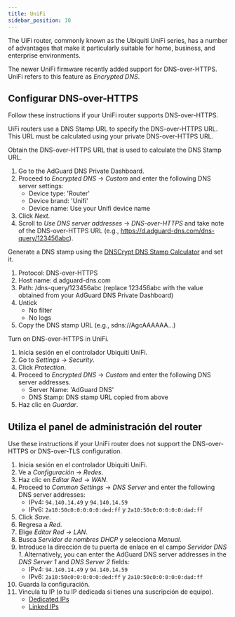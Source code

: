 ```yaml
---
title: UniFi
sidebar_position: 10
---
```


The UiFi router, commonly known as the Ubiquiti UniFi series, has a number of advantages that make it particularly suitable for home, business, and enterprise environments.

The newer UniFi firmware recently added support for DNS-over-HTTPS. UniFi refers to this feature as _Encrypted DNS_.

## Configurar DNS-over-HTTPS

Follow these instructions if your UniFi router supports DNS-over-HTTPS.

UiFi routers use a DNS Stamp URL to specify the DNS-over-HTTPS URL. This URL must be calculated using your private DNS-over-HTTPS URL.

Obtain the DNS-over-HTTPS URL that is used to calculate the DNS Stamp URL.

1. Go to the AdGuard DNS Private Dashboard.
2. Proceed to _Encrypted DNS_ → _Custom_ and enter the following DNS server settings:
    - Device type: 'Router'
    - Device brand: 'Unifi'
    - Device name: Use your Unifi device name
3. Click _Next_.
4. Scroll to _Use DNS server addresses_ → _DNS-over-HTTPS_ and take note of the DNS-over-HTTPS URL (e.g., https://d.adguard-dns.com/dns-query/123456abc).

Generate a DNS stamp using the [DNSCrypt DNS Stamp Calculator](https://dnscrypt.info/stamps/) and set it.

1. Protocol: DNS-over-HTTPS
2. Host name: d.adguard-dns.com
3. Path: /dns-query/123456abc (replace 123456abc with the value obtained from your AdGuard DNS Private Dashboard)
4. Untick
    - No filter
    - No logs
5. Copy the DNS stamp URL (e.g., sdns://AgcAAAAAA…)

Turn on DNS-over-HTTPS in UniFi.

1. Inicia sesión en el controlador Ubiquiti UniFi.
2. Go to _Settings_ → _Security_.
3. Click _Protection_.
4. Proceed to _Encrypted DNS_ → _Custom_ and enter the following DNS server addresses.
    - Server Name: 'AdGuard DNS'
    - DNS Stamp: DNS stamp URL copied from above
5. Haz clic en _Guardar_.

## Utiliza el panel de administración del router

Use these instructions if your UniFi router does not support the DNS-over-HTTPS or DNS-over-TLS configuration.

1. Inicia sesión en el controlador Ubiquiti UniFi.
2. Ve a _Configuración_ → _Redes_.
3. Haz clic en _Editar Red_ → _WAN_.
4. Proceed to _Common Settings_ → _DNS Server_ and enter the following DNS server addresses:
    - IPv4: `94.140.14.49` y `94.140.14.59`
    - IPv6: `2a10:50c0:0:0:0:0:ded:ff` y `2a10:50c0:0:0:0:0:dad:ff`
5. Click _Save_.
6. Regresa a _Red_.
7. Elige _Editar Red_ → _LAN_.
8. Busca _Servidor de nombres DHCP_ y selecciona _Manual_.
9. Introduce la dirección de tu puerta de enlace en el campo _Servidor DNS 1_. Alternatively, you can enter the AdGuard DNS server addresses in the _DNS Server 1_ and _DNS Server 2_ fields:
    - IPv4: `94.140.14.49` y `94.140.14.59`
    - IPv6: `2a10:50c0:0:0:0:0:ded:ff` y `2a10:50c0:0:0:0:0:dad:ff`
10. Guarda la configuración.
11. Vincula tu IP (o tu IP dedicada si tienes una suscripción de equipo).
     - [Dedicated IPs](private-dns/connect-devices/other-options/dedicated-ip.md)
     - [Linked IPs](private-dns/connect-devices/other-options/linked-ip.md)
